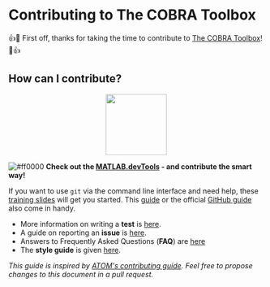# Contributing to The COBRA Toolbox

:+1::tada: First off, thanks for taking the time to contribute to [The COBRA Toolbox](https://github.com/opencobra/cobratoolbox)! :tada::+1:

## How can I contribute?

<p align="center">
  <img src="https://raw.githubusercontent.com/laurentheirendt/devTools/master/assets/devTools_logo.png" height="120px"/>
</p>

![#ff0000](https://placehold.it/15/ff0000/000000?text=+) **Check out the [MATLAB.devTools](https://github.com/opencobra/MATLAB.devTools) - and contribute the smart way!**

If you want to use `git` via the command line interface and need help, these [training slides](https://uni-lu.github.io/slides/) will get you started. This [guide](https://www.digitalocean.com/community/tutorials/how-to-create-a-pull-request-on-github) or the official [GitHub guide](https://help.github.com/articles/creating-a-pull-request/) also come in handy.

- More information on writing a **test** is [here](guides/TESTGUIDE.md).
- A guide on reporting an **issue** is [here](guides/ISSUEGUIDE.md).
- Answers to Frequently Asked Questions (**FAQ**) are [here](guides/FAQ.md)
- The **style guide** is given [here](guides/STYLEGUIDE.md).

*This guide is inspired by [ATOM's contributing guide](https://github.com/atom/atom/blob/master/CONTRIBUTING.md). Feel free to propose changes to this document in a pull request.*
